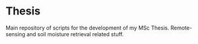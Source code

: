 # Thesis
Main repository of scripts for the development of my MSc Thesis. Remote-sensing and soil moisture retrieval related stuff.
